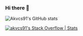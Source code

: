 ### Hi there 👋

![Akvcs91's GitHub stats](https://github-readme-stats.vercel.app/api?username=akvcs91&show_icons=true&theme=radical)

[![akvcs91's Stack Overflow | Stats](https://stats.quine.sh/akvcs91/stack-overflow?theme=dark)](https://quine.sh)
